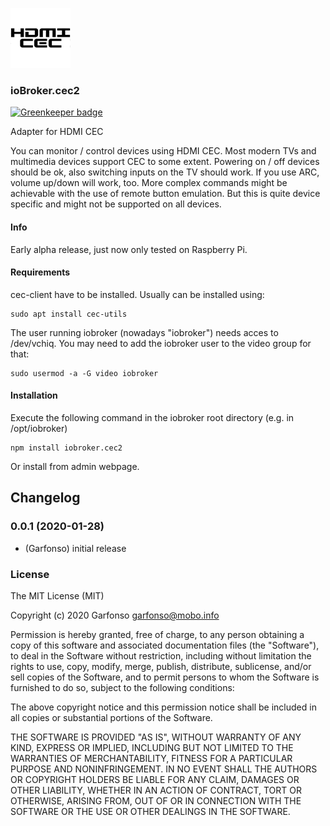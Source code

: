 ![Logo](admin/cec2.png)
### ioBroker.cec2

[![Greenkeeper badge](https://badges.greenkeeper.io/iobroker-community-adapters/ioBroker.cec2.svg)](https://greenkeeper.io/)

Adapter for HDMI CEC

You can monitor / control devices using HDMI CEC. Most modern TVs and multimedia devices support CEC to some extent.
Powering on / off devices should be ok, also switching inputs on the TV should work. If you use ARC, volume up/down
will work, too.
More complex commands might be achievable with the use of remote button emulation. But this is quite device specific
and might not be supported on all devices.

#### Info
Early alpha release, just now only tested on Raspberry Pi.

#### Requirements
cec-client have to be installed. Usually can be installed using:
```
sudo apt install cec-utils
```

The user running iobroker (nowadays "iobroker") needs acces to /dev/vchiq. You may need to add the iobroker user to the 
video group for that:
```
sudo usermod -a -G video iobroker
```

#### Installation
Execute the following command in the iobroker root directory (e.g. in /opt/iobroker)
```
npm install iobroker.cec2
```

Or install from admin webpage.

## Changelog

### 0.0.1 (2020-01-28)
* (Garfonso) initial release


### License
The MIT License (MIT)

Copyright (c) 2020 Garfonso <garfonso@mobo.info>

Permission is hereby granted, free of charge, to any person obtaining a copy
of this software and associated documentation files (the "Software"), to deal
in the Software without restriction, including without limitation the rights
to use, copy, modify, merge, publish, distribute, sublicense, and/or sell
copies of the Software, and to permit persons to whom the Software is
furnished to do so, subject to the following conditions:

The above copyright notice and this permission notice shall be included in
all copies or substantial portions of the Software.

THE SOFTWARE IS PROVIDED "AS IS", WITHOUT WARRANTY OF ANY KIND, EXPRESS OR
IMPLIED, INCLUDING BUT NOT LIMITED TO THE WARRANTIES OF MERCHANTABILITY,
FITNESS FOR A PARTICULAR PURPOSE AND NONINFRINGEMENT. IN NO EVENT SHALL THE
AUTHORS OR COPYRIGHT HOLDERS BE LIABLE FOR ANY CLAIM, DAMAGES OR OTHER
LIABILITY, WHETHER IN AN ACTION OF CONTRACT, TORT OR OTHERWISE, ARISING FROM,
OUT OF OR IN CONNECTION WITH THE SOFTWARE OR THE USE OR OTHER DEALINGS IN
THE SOFTWARE.
